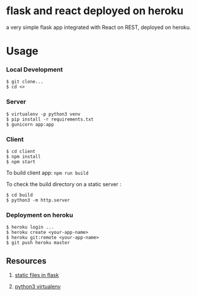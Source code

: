 # flask and react deployed on heroku
a very simple flask app integrated with React on REST, deployed on heroku.

# Usage

### Local Development
```
$ git clone...
$ cd <>
```
### Server

```
$ virtualenv -p python3 venv
$ pip install -r requirements.txt
$ gunicorn app:app
```

### Client
```
$ cd client
$ npm install
$ npm start
```
To build client app: `npm run build`

To check the build directory on a static server :
```
$ cd build
$ python3 -m http.server
```

### Deployment on heroku
```
$ heroku login ...
$ heroku create <your-app-name>
$ heroku git:remote <your-app-name>
$ git push heroku master
```
## Resources

1. [static files in flask](https://stackoverflow.com/questions/20646822/how-to-serve-static-files-in-flask)

1. [python3 virtualenv](https://stackoverflow.com/questions/23842713/using-python-3-in-virtualenv)
